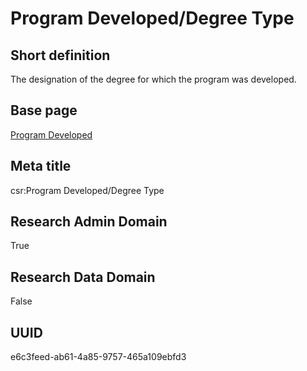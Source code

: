# Program Developed/Degree Type
## Short definition
The designation of the degree for which the program was developed.
## Base page
[Program Developed](../../Objects/Program%20Developed.md)
## Meta title
csr:Program Developed/Degree Type
## Research Admin Domain
True
## Research Data Domain
False
## UUID
e6c3feed-ab61-4a85-9757-465a109ebfd3
